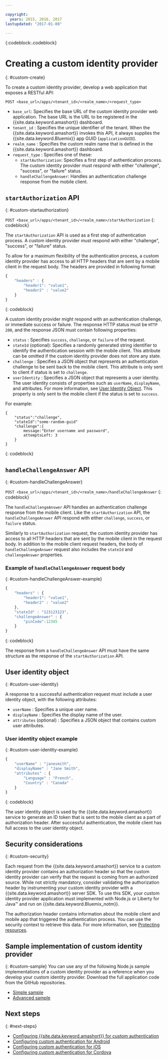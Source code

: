 ```yaml
---

copyright:
  years: 2015, 2016, 2017
lastupdated: "2017-01-08"

---
```


{:codeblock:.codeblock}

# Creating a custom identity provider
{: #custom-create}


To create a custom identity provider, develop a web application that exposes a RESTful API:

`POST <base_url>/apps/<tenant_id>/<realm_name>/<request_type>`

* `base_url`: Specifies the base URL of the custom identity provider web application. The base URL is the URL to be registered in the {{site.data.keyword.amashort}} dashboard.
* `tenant_id` : Specifies the unique identifier of the tenant. When the {{site.data.keyword.amashort}} invokes this API, it always supplies the {{site.data.keyword.Bluemix}} app GUID (`applicationGUID`).
* `realm_name` : Specifies the custom realm name that is defined in the {{site.data.keyword.amashort}} dashboard.
* `request_type` : Specifies one of these:
	* `startAuthorization`: Specifies a first step of authentication process. The custom identity provider must respond with either "challenge", "success", or "failure" status.
	* `handleChallengeAnswer`: Handles an authentication challenge response from the mobile client.

## `startAuthorization` API
{: #custom-startauthorization}

`POST <base_url>/apps/<tenant_id>/<realm_name>/startAuthorization`
{: codeblock}

The `startAuthorization` API is used as a first step of authentication process. A custom identity provider must respond with either "challenge", "success", or "failure" status.

To allow for a maximum flexibility of the authentication process, a custom identity provider has access to all HTTP headers that are sent by a mobile client in the request body. The headers are provided in following format:

```JavaScript
{
    "headers" : {
    	"header1": "value1",  
    	"header2" : "value2"
    }
}
```
{: codeblock}

A custom identity provider might respond with an authentication challenge, or immediate success or failure. The response HTTP status must be `HTTP 200`, and the response JSON must contain following properties:

* `status` : Specifies `success`, `challenge`, or `failure` of the request.
* `stateId` (optional): Specifies a randomly generated string identifier to identify the authentication session with the mobile client. This attribute can be omitted if the custom identity provider does not store any state.
* `challenge` : Specifies a JSON object that represents an authentication challenge to be sent back to the mobile client. This attribute is only sent to client if status is set to `challenge`.
* `userIdentity` : Specifies a JSON object that represents a user identity.  The user identity consists of properties such as `userName`, `displayName`, and attributes.  For more information, see [User Identity Object](#custom-user-identity). This property is only sent to the mobile client if the status is set to `success`.

For example:

```
{
	"status":"challenge",
	"stateId":"some-random-guid"
	"challenge":{
		message:"Enter username and password",
		attemptsLeft: 3
	}
}
```
{: codeblock}

## `handleChallengeAnswer` API
{: #custom-handleChallengeAnswer}

`POST <base_url>/apps/<tenant_id>/<realm_name>/handleChallengeAnswer`
{: codeblock}

The `handleChallengeAnswer` API handles an authentication challenge response from the mobile client. Like the `startAuthorization` API, the `handleChallengeAnswer` API respond with either `challenge`, `success`, or `failure` status.

Similarly to `startAuthorization` request, the custom identity provider has access to all HTTP headers that are sent by the mobile client in the request body. In addition to the mobile client request headers, the body of `handleChallengeAnswer` request also includes the `stateId` and `challengeAnswer` properties.

### Example of `handleChallengeAnswer` request body
{: #custom-handleChallengeAnswer-example}

```JavaScript
{
    "headers" : {
    	"header1": "value1",  
    	"header2" : "value2"
	},
    "stateId" : "123123123",
    "challengeAnswer" : {
    	"pinCode":12345
 	}
}
```
{: codeblock}

The response from a `handleChallengeAnswer` API must have the same structure as the response of the `startAuthorization` API.

## User identity object
{: #custom-user-identity}

A response to a successful authentication request must include a user identity object, with the following attributes:
* `userName` : Specifies a unique user name.
* `displayName` : Specifies the display name of the user.
* `attributes` (optional) : Specifies a JSON object that contains custom user attributes.

### User identity object example
{: #custom-user-identity-example}
```JavaScript
{
    "userName" : "janesmith",
    "displayName" : "Jane Smith",
    "attributes" : {
        "Language" : "French",
        "Country" : "Canada"
    }
}
```
{: codeblock}

The user identity object is used by the {{site.data.keyword.amashort}} service to generate an ID token that is sent to the mobile client as a part of authorization header. After successful authentication, the mobile client has full access to the user identity object.

## Security considerations
{: #custom-security}

Each request from the {{site.data.keyword.amashort}} service to a custom identity provider contains an authorization header so that the custom identity provider can verify that the request is coming from an authorized source. While not strictly mandatory, consider validating the authorization header by instrumenting your custom identity provider with a {{site.data.keyword.amashort}} server SDK. To use this SDK, your custom identity provider application must implemented with Node.js or Liberty for Java&trade; and run on {{site.data.keyword.Bluemix_notm}}.

The authorization header contains information about the mobile client and mobile app that triggered the authentication process. You can use the security context to retrieve this data. For more information, see [Protecting resources](protecting-resources.html).

## Sample implementation of custom identity provider
{: #custom-sample}
You can use any of the following Node.js sample implementations of a custom identity provider as a reference when you develop your custom identity provider. Download the full application code from the GitHub repositories.

* [Simple sample](https://github.com/ibm-bluemix-mobile-services/bms-mca-custom-identity-provider-sample)
* [Advanced sample](https://github.com/ibm-bluemix-mobile-services/bms-mca-custom-identity-provider-with-user-management)

<!---
 ### JSON structure (simple sample)
{: #custom-sample-json}
This implementation assumes that the supplied authentication challenge answer is a JSON object with the following structure:

```
{
 	username: "my.username",
 	password: "my.password"
 }
 ```

### Custom identity provider sample code (simple sample)
{: #custom-sample-code}
```JavaScript
var express = require('express');
var cfenv = require('cfenv');
var log4js = require('log4js');
var jsonParser = require('body-parser').json();

// Using hardcoded user repository
var userRepository = {
	"john.lennon":      { password: "12345", displayName:"John Lennon", dob:"October 9, 1940"},
	"paul.mccartney":   { password: "67890", displayName:"Paul McCartney", dob:"June 18, 1942"},
	"ringo.starr":      { password: "abcde", displayName:"Ringo Starr", dob: "July 7, 1940"},
	"george.harrison":  { password: "fghij", displayName: "George Harrison", dob:"Feburary 25, 1943"}
}

var app = express();
var logger = log4js.getLogger("CustomIdentityProviderApp");
logger.info("Starting up");

app.post('/apps/:tenantId/:realmName/startAuthorization', jsonParser, function(req, res){
	var tenantId = req.params.tenantId;
	var realmName = req.params.realmName;
	var headers = req.body.headers;

	logger.debug("startAuthorization", tenantId, realmName, headers);

	var responseJson = {
		status: "challenge",
		challenge: {
			text: "Enter username and password"
		}
	};

	res.status(200).json(responseJson);
});

app.post('/apps/:tenantId/:realmName/handleChallengeAnswer', jsonParser, function(req, res){
	var tenantId = req.params.tenantId;
	var realmName = req.params.realmName;
	var challengeAnswer = req.body.challengeAnswer;


	logger.debug("handleChallengeAnswer", tenantId, realmName, challengeAnswer);

	var username = req.body.challengeAnswer["username"];
	var password = req.body.challengeAnswer["password"];

	var userObject = userRepository[username];

	var responseJson = { status: "failure" };

	if (userObject && userObject.password == password ){
		logger.debug("Login success for userId ::", username);
		responseJson.status = "success";
		responseJson.userIdentity = {
			userName: username,
			displayName: userObject.displayName,
			attributes: {
				dob: userObject.dob
			}
		}
	} else {
		logger.debug("Login failure for userId ::", username);
	}

	res.status(200).json(responseJson);
});

app.use(function(req, res, next){
	res.status(404).send("This is not the URL you're looking for");
});

var server = app.listen(cfenv.getAppEnv().port, function () {
	var host = server.address().address;
	var port = server.address().port;
	logger.info('Server listening at %s:%s', host, port);
});
```
--->

## Next steps
{: #next-steps}
* [Configuring {{site.data.keyword.amashort}} for custom authentication](custom-auth-config-mca.html)
* [Configuring custom authentication for Android](custom-auth-android.html)
* [Configuring custom authentication for iOS](custom-auth-ios.html)
* [Configuring custom authentication for Cordova](custom-auth-cordova.html)
